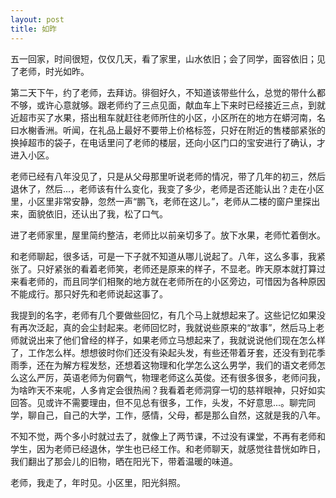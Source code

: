 ```yaml
---
layout: post
title: 如昨   
---
```


五一回家，时间很短，仅仅几天，看了家里，山水依旧；会了同学，面容依旧；见了老师，时光如昨。

第二天下午，约了老师，去拜访。徘徊好久，不知道该带些什么，总觉的带什么都不够，或许心意就够。跟老师约了三点见面，献血车上下来时已经接近三点，到就近超市买了水果，搭出租车就赶往老师所住的小区，小区所在的地方在蟒河南，名曰水榭香洲。听闻，在礼品上最好不要带上价格标签，只好在附近的售楼部紧张的换掉超市的袋子，在电话里问了老师的楼层，还向小区门口的宝安进行了确认，才进入小区。

老师已经有八年没见了，只是从父母那里听说老师的情况，带了几年的初三，然后退休了，然后...，老师该有什么变化，我变了多少，老师是否还能认出？走在小区里，小区里非常安静，忽然一声“鹏飞，老师在这儿。”，老师从二楼的窗户里探出来，面貌依旧，还认出了我，松了口气。

进了老师家里，屋里简约整洁，老师比以前亲切多了。放下水果，老师忙着倒水。

和老师聊起，很多话，可是一下子就不知道从哪儿说起了。八年，这么多事，我紧张了。只好紧张的看着老师笑，老师还是原来的样子，不显老。昨天原本就打算过来看老师的，而且同学们相聚的地方就在老师所在的小区旁边，可惜因为各种原因不能成行。那只好先和老师说起这事了。

我提到的名字，老师有几个要做些回忆，有几个马上就想起来了。这些记忆如果没有再次泛起，真的会尘封起来。老师回忆时，我就说些原来的“故事”，然后马上老师就说出来了他们曾经的样子，如果老师立马想起来了，我就说说他们现在怎么样了，工作怎么样。想想彼时你们还没有染起头发，有些还带着牙套，还没有到花季雨季，还在为解方程发愁，还想着这物理和化学怎么这么男学，我们的语文老师怎么这么严厉，英语老师为何霸气，物理老师这么英俊。还有很多很多，老师问我，为啥昨天不来呢，人多肯定会很热闹？我看着老师洞穿一切的慈祥眼神，只好如实回答。见或许不需要理由，但不见总有很多，工作，头发，不好意思...。聊完同学，聊自己，自己的大学，工作，感情，父母，都是那么自然，这就是我的八年。

不知不觉，两个多小时就过去了，就像上了两节课，不过没有课堂，不再有老师和学生，因为老师已经退休，学生也已经工作。和老师聊天，就感觉往昔恍如昨日，我们翻出了那会儿的旧物，晒在阳光下，带着温暖的味道。

老师，我走了，年时见。小区里，阳光斜照。
